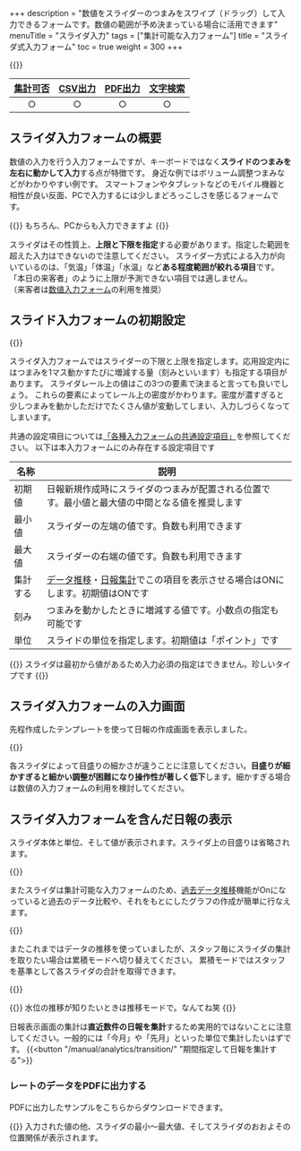 +++
description = "数値をスライダーのつまみをスワイプ（ドラッグ）して入力できるフォームです。数値の範囲が予め決まっている場合に活用できます"
menuTitle = "スライダ入力"
tags = ["集計可能な入力フォーム"]
title = "スライダ式入力フォーム"
toc = true
weight = 300
+++

{{<icatch filename="slider-input" msg="つまみをスライドさせて 数値の入力ができます" title="スライダ入力フォーム" fontsize="30px" alice="ok" >}}

|[集計可否](/manual/analytics/)|[CSV出力](/manual/analytics/csv/)|[PDF出力](/manual/read-report/pdf/)|[文字検索](/manual/read-report/list/)|
|:---:|:---:|:---:|:---:|
|○|○|○|○|

## スライダ入力フォームの概要

数値の入力を行う入力フォームですが、キーボードではなく**スライドのつまみを左右に動かして入力**する点が特徴です。
身近な例ではボリューム調整つまみなどがわかりやすい例です。
スマートフォンやタブレットなどのモバイル機器と相性が良い反面、PCで入力するには少しまどろっこしさを感じるフォームです。

{{<alice pos="right" icon="pc">}}
もちろん、PCからも入力できますよ
{{</alice>}}

スライダはその性質上、**上限と下限を指定**する必要があります。指定した範囲を超えた入力はできないので注意してください。
スライダー方式による入力が向いているのは、「気温」「体温」「水温」など**ある程度範囲が絞れる項目**です。
「本日の来客者」のように上限が予測できない項目では適しません。  
（来客者は[数値入力フォーム](/manual/initial-setting/group-setting/template/math/)の利用を推奨）

## スライド入力フォームの初期設定

{{<appscreen filename="slider-template-edit" title="スライダ入力フォームのみで構成された日報テンプレート"  >}}

スライダ入力フォームではスライダーの下限と上限を指定します。応用設定内にはつまみを1マス動かすたびに増減する量（刻みといいます）も指定する項目があります。
スライダレール上の値はこの3つの要素で決まると言っても良いでしょう。
これらの要素によってレール上の密度がかわります。密度が濃すぎると少しつまみを動かしただけでたくさん値が変動してしまい、入力しづらくなってしまいます。

共通の設定項目については[「各種入力フォームの共通設定項目」](/manual/initial-setting/group-setting/template/make/#common_setting)を参照してください。
以下は本入力フォームにのみ存在する設定項目です

|名称|説明|
|---|---|
|初期値|日報新規作成時にスライダのつまみが配置される位置です。最小値と最大値の中間となる値を推奨します|
|最小値|スライダーの左端の値です。負数も利用できます|
|最大値|スライダーの右端の値です。負数も利用できます|
|集計する|[データ推移](/manual/analytics/list/)・[日報集計](/manual/analytics/transition/)でこの項目を表示させる場合はONにします。初期値はONです|
|刻み|つまみを動かしたときに増減する値です。小数点の指定も可能です|
|単位|スライドの単位を指定します。初期値は「ポイント」です|

{{<alice pos="right" icon="here">}}
スライダは最初から値があるため入力必須の指定はできません。珍しいタイプです
{{</alice>}}

## スライダ入力フォームの入力画面

先程作成したテンプレートを使って日報の作成画面を表示しました。

{{<appscreen filename="input" title="スライダーを使った日報入力画面"  >}}

各スライダによって目盛りの細かさが違うことに注意してください。**目盛りが細かすぎると細かい調整が困難になり操作性が著しく低下**します。細かすぎる場合は数値の入力フォームの利用を検討してください。

## スライダ入力フォームを含んだ日報の表示

スライダ本体と単位、そして値が表示されます。スライダ上の目盛りは省略されます。

{{<appscreen filename="post" title="スライダ入力フォームを含んだ日報を受け取ったときの画面イメージ"  >}}

またスライダは集計可能な入力フォームのため、[過去データ推移](/manual/analytics/list/)機能がOnになっていると過去のデータ比較や、それをもとにしたグラフの作成が簡単に行なえます。

{{<appscreen filename="charts" title="スライダのデータを用いて折れ線グラフを生成"  >}}

またこれまではデータの推移を使っていましたが、スタッフ毎にスライダの集計を取りたい場合は累積モードへ切り替えてください。
累積モードではスタッフを基準として各スライダの合計を取得できます。

{{<appscreen filename="total" title="スライダのデータをスタッフ毎に集計する"  >}}

{{<alice pos="right" icon="default">}}
水位の推移が知りたいときは推移モードで。なんてね笑
{{</alice>}}

日報表示画面の集計は**直近数件の日報を集計**するため実用的ではないことに注意してください。一般的には「今月」や「先月」といった単位で集計したいはずです。
{{<button "/manual/analytics/transition/" "期間指定して日報を集計する">}}

### レートのデータをPDFに出力する

PDFに出力したサンプルをこちらからダウンロードできます。

{{<attachments style="orange" />}}
入力された値の他、スライダの最小〜最大値、そしてスライダのおおよその位置関係が表示されます。
